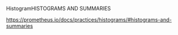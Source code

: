 HistogramHISTOGRAMS AND SUMMARIES

https://prometheus.io/docs/practices/histograms/#histograms-and-summaries
